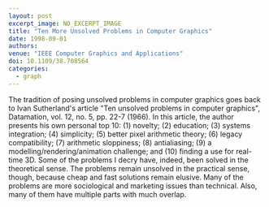```yaml
---
layout: post
excerpt_image: NO_EXCERPT_IMAGE
title: "Ten More Unsolved Problems in Computer Graphics"
date: 1998-09-01
authors: 
venue: "IEEE Computer Graphics and Applications"
doi: 10.1109/38.708564
categories:
  - graph
---
```

The tradition of posing unsolved problems in computer graphics goes back to Ivan Sutherland's article "Ten unsolved problems in computer graphics", Datamation, vol. 12, no. 5, pp. 22-7 (1966). In this article, the author presents his own personal top 10: (1) novelty; (2) education; (3) systems integration; (4) simplicity; (5) better pixel arithmetic theory; (6) legacy compatibility; (7) arithmetic sloppiness; (8) antialiasing; (9) a modelling/rendering/animation challenge; and (10) finding a use for real-time 3D. Some of the problems I decry have, indeed, been solved in the theoretical sense. The problems remain unsolved in the practical sense, though, because cheap and fast solutions remain elusive. Many of the problems are more sociological and marketing issues than technical. Also, many of them have multiple parts with much overlap.
